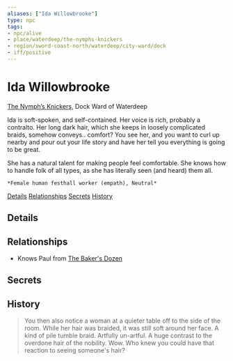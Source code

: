 ```yaml
---
aliases: ["Ida Willowbrooke"]
type: npc
tags:
- npc/alive
- place/waterdeep/the-nymphs-knickers
- region/sword-coast-north/waterdeep/city-ward/dock
- iff/positive
---
```

# Ida Willowbrooke
<span class="subhead">[The Nymph’s Knickers](../../places/waterdeep/the-nymphs-knickers.md), Dock Ward of Waterdeep</span>

Ida is soft-spoken, and self-contained. Her voice is rich, probably a contralto. Her long dark hair, which she keeps in loosely complicated braids, somehow conveys.. comfort? You see her, and you want to curl up nearby and pour out your life story and have her tell you everything is going to be great. 

She has a natural talent for making people feel comfortable. She knows how to handle folk of all types, as she has literally seen (and heard) them all.

```ad-npc
*Female human festhall worker (empath), Neutral*  
```

<span class="nav">[Details](#Details) [Relationships](#Relationships) [Secrets](#Secrets) [History](#History)</span>

## Details

## Relationships
- Knows Paul from [The Baker's Dozen](../../../rowen/duet/chronicles/people-places-things/the-bakers-dozen.md)

## Secrets

## History

> You then also notice a woman at a quieter table off to the side of the room.  While her hair was braided, it was still soft around her face. A kind of pile tumble braid. Artfully un-artful. A huge contrast to the overdone hair of the nobility. Wow. Who knew you could have that reaction to seeing someone's hair?
